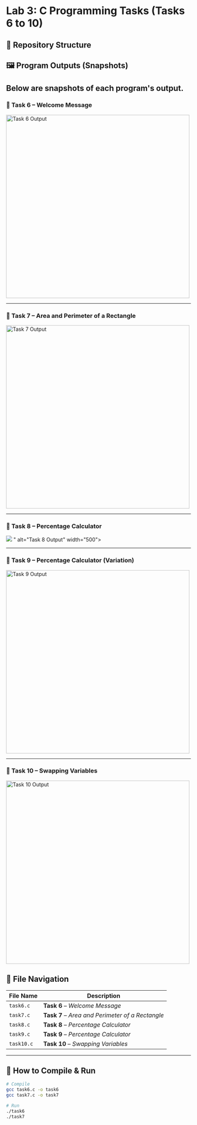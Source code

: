 # Lab 3: C Programming Tasks (Tasks 6 to 10)

## 📁 Repository Structure

## 🖼️ Program Outputs (Snapshots)

Below are snapshots of each program's output.  
---

### 🔹 Task 6 – Welcome Message
<img src="https://github.com/user-attachments/assets/f6690147-2dc6-42a7-8e7e-c2611dd6333f" alt="Task 6 Output" width="500">

---

### 🔹 Task 7 – Area and Perimeter of a Rectangle
<img src="https://github.com/user-attachments/assets/c2bf90d8-9a26-4ed5-9453-c44928cf716d" alt="Task 7 Output" width="500">

---

### 🔹 Task 8 – Percentage Calculator
<img src="https://github.com/user-attachments/assets/c5a24419-e2cf-49bb-a194-df913e7b8e60" />
" alt="Task 8 Output" width="500">

---

### 🔹 Task 9 – Percentage Calculator (Variation)
<img src="https://github.com/user-attachments/assets/1f1cf8c1-2cee-48da-833a-8eed981faf72" alt="Task 9 Output" width="500">

---

### 🔹 Task 10 – Swapping Variables
<img src="https://github.com/user-attachments/assets/4d0eb8e5-fe08-4bc2-88ce-ed6cad7731bf" alt="Task 10 Output" width="500">

## 📂 File Navigation

| File Name     | Description                                    |
|--------------|-----------------------------------------------|
| `task6.c`    |  **Task 6** – *Welcome Message*      |
| `task7.c`    |**Task 7** – *Area and Perimeter of a Rectangle*      |
| `task8.c`    |  **Task 8** – *Percentage Calculator*      |
| `task9.c`    |  **Task 9** – *Percentage Calculator*      |
| `task10.c`   | **Task 10** – *Swapping Variables*     |

---

## 🚀 How to Compile & Run

```bash
# Compile
gcc task6.c -o task6
gcc task7.c -o task7

# Run
./task6
./task7

